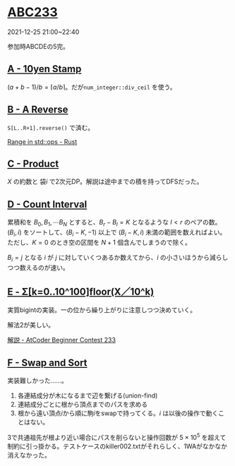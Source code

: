 # [ABC233](https://atcoder.jp/contests/abc233)
2021-12-25 21:00~22:40

参加時ABCDEの5完。

## [A \- 10yen Stamp](https://atcoder.jp/contests/abc233/tasks/abc233_a)

$(a+b-1)/b=\lceil a/b \rceil$。だが`num_integer::div_ceil` を使う。

## [B \- A Reverse](https://atcoder.jp/contests/abc233/tasks/abc233_b)

`S[L..R+1].reverse()` で済む。

[Range in std::ops \- Rust](https://doc.rust-lang.org/std/ops/struct.Range.html)

## [C \- Product](https://atcoder.jp/contests/abc233/tasks/abc233_c)

$X$ の約数と 袋$i$ で2次元DP。解説は途中までの積を持ってDFSだった。

## [D \- Count Interval](https://atcoder.jp/contests/abc233/tasks/abc233_d)

累積和を $B_0, B_1, \cdots B_{N}$ とすると、$B_r-B_l=K$ となるような $l<r$ のペアの数。$(B_i, i)$ をソートして、$(B_i-K, -1)$ 以上で $(B_i-K, i)$ 未満の範囲を数えればよい。ただし、$K=0$ のとき空の区間を $N+1$ 個含んでしまうので除く。

$B_i=j$ となる $i$ が $j$ に対していくつあるか数えてから、$i$ の小さいほうから減らしつつ数えるのが速い。

## [E \- Σ\[k=0\.\.10^100\]floor\(X／10^k\)](https://atcoder.jp/contests/abc233/tasks/abc233_e)

実質bigintの実装。一の位から繰り上がりに注意しつつ決めていく。

解法2が美しい。

[解説 \- AtCoder Beginner Contest 233](https://atcoder.jp/contests/abc233/editorial/3193)

## [F \- Swap and Sort](https://atcoder.jp/contests/abc233/tasks/abc233_f)

実装難しかった……。

1. 各連結成分が木になるまで辺を繋げる(union-find)
2. 連結成分ごとに根から頂点までのパスを求める
3. 根から遠い頂点$i$から順に駒$i$をswapで持ってくる。$i$ は以後の操作で動くことはない。

3で共通祖先が根より近い場合にパスを削らないと操作回数が $5\times 10^5$ を超えて制約に引っ掛かる。テストケースのkiller002.txtがそれらしく、1WAがなかなか消えなかった。


